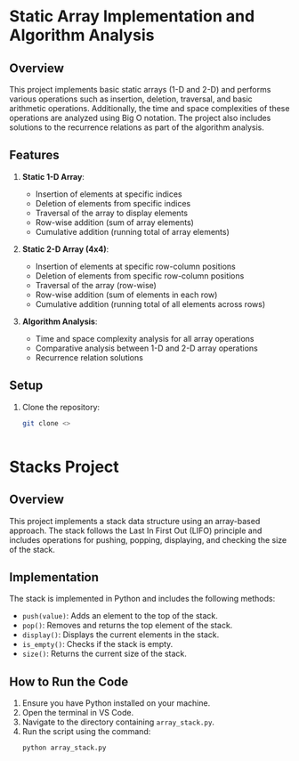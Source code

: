 # Static Array Implementation and Algorithm Analysis

## Overview
This project implements basic static arrays (1-D and 2-D) and performs various operations such as insertion, deletion, traversal, and basic arithmetic operations. Additionally, the time and space complexities of these operations are analyzed using Big O notation. The project also includes solutions to the recurrence relations as part of the algorithm analysis.

## Features
1. **Static 1-D Array**:
   - Insertion of elements at specific indices
   - Deletion of elements from specific indices
   - Traversal of the array to display elements
   - Row-wise addition (sum of array elements)
   - Cumulative addition (running total of array elements)

2. **Static 2-D Array (4x4)**:
   - Insertion of elements at specific row-column positions
   - Deletion of elements from specific row-column positions
   - Traversal of the array (row-wise)
   - Row-wise addition (sum of elements in each row)
   - Cumulative addition (running total of all elements across rows)

3. **Algorithm Analysis**:
   - Time and space complexity analysis for all array operations
   - Comparative analysis between 1-D and 2-D array operations
   - Recurrence relation solutions

## Setup
1. Clone the repository:
   ```bash
   git clone <>



# Stacks Project

## Overview
This project implements a stack data structure using an array-based approach. The stack follows the Last In First Out (LIFO) principle and includes operations for pushing, popping, displaying, and checking the size of the stack.

## Implementation
The stack is implemented in Python and includes the following methods:
- `push(value)`: Adds an element to the top of the stack.
- `pop()`: Removes and returns the top element of the stack.
- `display()`: Displays the current elements in the stack.
- `is_empty()`: Checks if the stack is empty.
- `size()`: Returns the current size of the stack.

## How to Run the Code
1. Ensure you have Python installed on your machine.
2. Open the terminal in VS Code.
3. Navigate to the directory containing `array_stack.py`.
4. Run the script using the command:
   ```bash
   python array_stack.py
